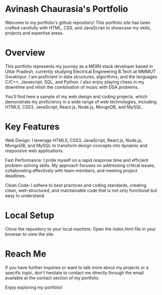 # Avinash Chaurasia's Portfolio

Welcome to my portfolio's github repository! This portfolio site has been crafted carefully with HTML, CSS, and JavaScript to showcase my skills, projects and expertise areas.

# Overview
This portfolio represents my journey as a MERN stack developer based in Uttar Pradesh, currently studying Electrical Engineering B.Tech at MMMUT Gorakhpur. I am proficient in data structures, algorithms, and the languages C/C++, Javascript, SQL, and Python. I also enjoy playing chess in my downtime and relish the combination of music with DSA problems.

You'll find here a sample of my web design and coding projects, which demonstrate my proficiency in a wide range of web technologies, including HTML5, CSS3, JavaScript, React.js, Node.js, MongoDB, and MySQL.

# Key Features
Web Design: I leverage HTML5, CSS3, JavaScript, React.js, Node.js, MongoDB, and MySQL to transform design concepts into dynamic and responsive web applications.

Fast Performance: I pride myself on a rapid response time and efficient problem-solving skills. My approach focuses on addressing critical issues, collaborating effectively with team members, and meeting project deadlines.

Clean Code: I adhere to best practices and coding standards, creating clean, well-structured, and maintainable code that is not only functional but easy to understand.

# Local Setup
Clone the repository to your local machine.
Open the index.html file in your browser to view the site.

# Reach Me
If you have further inquiries or want to talk more about my projects or a specific topic, don't hesitate to contact me directly through the email available at the contact section of my portfolio.

Enjoy exploring my portfolio!
